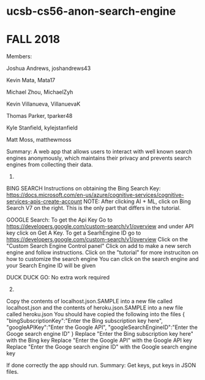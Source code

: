 # ucsb-cs56-anon-search-engine

# FALL 2018


Members:

Joshua Andrews, joshandrews43 

Kevin Mata, Mata17

Michael Zhou, MichaelZyh

Kevin Villanueva, VillanuevaK

Thomas Parker, tparker48

Kyle Stanfield, kylejstanfield

Matt Moss, matthewmoss

Summary:
  A web app that allows users to interact with well known search engines anonymously, which maintains their privacy and prevents search engines from collecting their data.

1)
BING SEARCH
Instructions on obtaining the Bing Search Key: https://docs.microsoft.com/en-us/azure/cognitive-services/cognitive-services-apis-create-account 
NOTE: After clicking AI + ML, click on Bing Search V7 on the right. This is the only part that differs in the tutorial. 

GOOGLE Search:
To get the Api Key
Go to https://developers.google.com/custom-search/v1/overview and under API key click on Get A Key.
To get a SearhEngine ID go to https://developers.google.com/custom-search/v1/overview
Click on the "Custom Search Engine Control panel"
Click on add to make a new serch engine and follow instructions.
Click on the "tutorial" for more instruciton on how to customize the search engine
You can click on the search engine and your Search Engine ID will be given

DUCK DUCK GO: No extra work required

2)
Copy the contents of localhost.json.SAMPLE into a new file called localhost.json and the contents of heroku.json.SAMPLE into a new file called heroku.json
You should have copied the following into the files
{
    "bingSubscriptionKey":"Enter the Bing subscription key here",
    "googleAPIKey":"Enter the Google API",
    "googleSearchEngineID":"Enter the Googe search engine ID"
}
Replace "Enter the Bing subscription key here" with the Bing key 
Replace "Enter the Google API" with the Google API key
Replace "Enter the Googe search engine ID" with the Google search engine key

If done correctly the app should run.
Summary: Get keys, put keys in JSON files.
